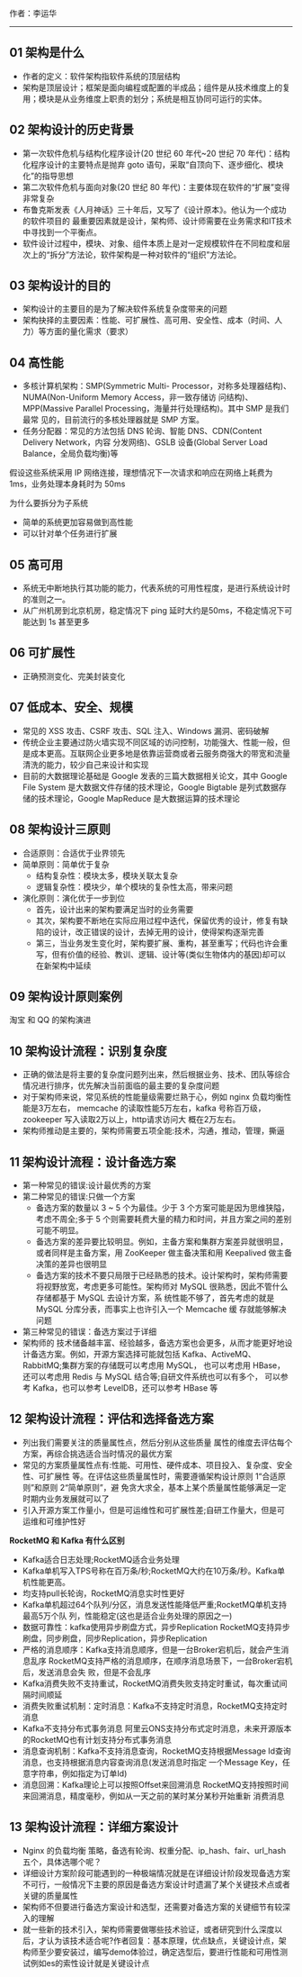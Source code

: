 作者：李运华

------
## 01 架构是什么
- 作者的定义：软件架构指软件系统的顶层结构
- 架构是顶层设计；框架是面向编程或配置的半成品；组件是从技术维度上的复用；模块是从业务维度上职责的划分；系统是相互协同可运行的实体。

## 02 架构设计的历史背景
- 第一次软件危机与结构化程序设计(20 世纪 60 年代~20 世纪 70 年代)：结构化程序设计的主要特点是抛弃 goto 语句，采取“自顶向下、逐步细化、模块化”的指导思想
- 第二次软件危机与面向对象(20 世纪 80 年代)：主要体现在软件的“扩展”变得非常复杂
- 布鲁克斯发表《人月神话》三十年后，又写了《设计原本》。他认为一个成功的软件项目的 最重要因素就是设计，架构师、设计师需要在业务需求和IT技术中寻找到一个平衡点。 
- 软件设计过程中，模块、对象、组件本质上是对一定规模软件在不同粒度和层次上的“拆分”方法论，软件架构是一种对软件的“组织”方法论。

## 03 架构设计的目的
- 架构设计的主要目的是为了解决软件系统复杂度带来的问题
- 架构抉择的主要因素：性能、可扩展性、高可用、安全性、成本（时间、人力）等方面的量化需求（要求）

## 04 高性能
- 多核计算机架构：SMP(Symmetric Multi- Processor，对称多处理器结构)、NUMA(Non-Uniform Memory Access，非一致存储访 问结构)、MPP(Massive Parallel Processing，海量并行处理结构)。其中 SMP 是我们最常 见的，目前流行的多核处理器就是 SMP 方案。
- 任务分配器：常见的方法包括 DNS 轮询、智能 DNS、CDN(Content Delivery Network，内容 分发网络)、GSLB 设备(Global Server Load Balance，全局负载均衡)等

假设这些系统采用 IP 网络连接，理想情况下一次请求和响应在网络上耗费为 1ms，业务处理本身耗时为 50ms

为什么要拆分为子系统
- 简单的系统更加容易做到高性能
- 可以针对单个任务进行扩展

## 05 高可用
- 系统无中断地执行其功能的能力，代表系统的可用性程度，是进行系统设计时的准则之一。
- 从广州机房到北京机房，稳定情况下 ping 延时大约是50ms，不稳定情况下可能达到 1s 甚至更多

## 06 可扩展性
- 正确预测变化、完美封装变化

## 07 低成本、安全、规模
- 常见的 XSS 攻击、CSRF 攻击、SQL 注入、Windows 漏洞、密码破解
- 传统企业主要通过防火墙实现不同区域的访问控制，功能强大、性能一般，但是成本更高。互联网企业更多地是依靠运营商或者云服务商强大的带宽和流量清洗的能力，较少自己来设计和实现
- 目前的大数据理论基础是 Google 发表的三篇大数据相关论文，其中 Google File System 是大数据文件存储的技术理论，Google Bigtable 是列式数据存储的技术理论，Google MapReduce 是大数据运算的技术理论

## 08 架构设计三原则
- 合适原则：合适优于业界领先
- 简单原则：简单优于复杂
  - 结构复杂性：模块太多，模块关联太复杂
  - 逻辑复杂性：模块少，单个模块的复杂性太高，带来问题
- 演化原则：演化优于一步到位
  - 首先，设计出来的架构要满足当时的业务需要
  - 其次，架构要不断地在实际应用过程中迭代，保留优秀的设计，修复有缺陷的设计，改正错误的设计，去掉无用的设计，使得架构逐渐完善
  - 第三，当业务发生变化时，架构要扩展、重构，甚至重写；代码也许会重写，但有价值的经验、教训、逻辑、设计等(类似生物体内的基因)却可以在新架构中延续

## 09 架构设计原则案例
淘宝 和 QQ 的架构演进

## 10 架构设计流程：识别复杂度
- 正确的做法是将主要的复杂度问题列出来，然后根据业务、技术、团队等综合情况进行排序，优先解决当前面临的最主要的复杂度问题
- 对于架构师来说，常见系统的性能量级需要烂熟于心，例如 nginx 负载均衡性能是3万左右， memcache 的读取性能5万左右，kafka 号称百万级，zookeeper 写入读取2万以上，http请求访问大 概在2万左右。
- 架构师推动是主要的，架构师需要五项全能:技术，沟通，推动，管理，撕逼

## 11 架构设计流程：设计备选方案
- 第一种常见的错误:设计最优秀的方案
- 第二种常见的错误:只做一个方案
  - 备选方案的数量以 3 ~ 5 个为最佳。少于 3 个方案可能是因为思维狭隘，考虑不周全;多于 5 个则需要耗费大量的精力和时间，并且方案之间的差别可能不明显。
  - 备选方案的差异要比较明显。例如，主备方案和集群方案差异就很明显，或者同样是主备方案，用 ZooKeeper 做主备决策和用 Keepalived 做主备决策的差异也很明显
  - 备选方案的技术不要只局限于已经熟悉的技术。设计架构时，架构师需要将视野放宽，考虑更多可能性。架构师对 MySQL 很熟悉，因此不管什么存储都基于 MySQL 去设计方案，系 统性能不够了，首先考虑的就是 MySQL 分库分表，而事实上也许引入一个 Memcache 缓 存就能够解决问题
- 第三种常见的错误：备选方案过于详细
- 架构师的 技术储备越丰富、经验越多，备选方案也会更多，从而才能更好地设计备选方案。例如，开源方案选择可能就包括 Kafka、ActiveMQ、RabbitMQ;集群方案的存储既可以考虑用 MySQL， 也可以考虑用 HBase，还可以考虑用 Redis 与 MySQL 结合等;自研文件系统也可以有多个， 可以参考 Kafka，也可以参考 LevelDB，还可以参考 HBase 等

## 12 架构设计流程：评估和选择备选方案
- 列出我们需要关注的质量属性点，然后分别从这些质量 属性的维度去评估每个方案，再综合挑选适合当时情况的最优方案
- 常见的方案质量属性点有:性能、可用性、硬件成本、项目投入、复杂度、安全性、可扩展性 等。在评估这些质量属性时，需要遵循架构设计原则 1“合适原则”和原则 2“简单原则”，避 免贪大求全，基本上某个质量属性能够满足一定时期内业务发展就可以了
- 引入开源方案工作量小，但是可运维性和可扩展性差;自研工作量大，但是可运维和可维护性好

**RocketMQ 和 Kafka 有什么区别**
- Kafka适合日志处理;RocketMQ适合业务处理
- Kafka单机写入TPS号称在百万条/秒;RocketMQ大约在10万条/秒。Kafka单机性能更高。
- 均支持pull长轮询，RocketMQ消息实时性更好
- Kafka单机超过64个队列/分区，消息发送性能降低严重;RocketMQ单机支持最高5万个队 列，性能稳定(这也是适合业务处理的原因之一)
- 数据可靠性：kafka使用异步刷盘方式，异步Replication RocketMQ支持异步刷盘，同步刷盘，同步Replication，异步Replication
- 严格的消息顺序：Kafka支持消息顺序，但是一台Broker宕机后，就会产生消息乱序 RocketMQ支持严格的消息顺序，在顺序消息场景下，一台Broker宕机后，发送消息会失 败，但是不会乱序
- Kafka消费失败不支持重试，RocketMQ消费失败支持定时重试，每次重试间隔时间顺延
- 消费失败重试机制：定时消息：Kafka不支持定时消息，RocketMQ支持定时消息
- Kafka不支持分布式事务消息 阿里云ONS支持分布式定时消息，未来开源版本的RocketMQ也有计划支持分布式事务消息
- 消息查询机制：Kafka不支持消息查询，RocketMQ支持根据Message Id查询消息，也支持根据消息内容查询消息(发送消息时指定 一个Message Key，任意字符串，例如指定为订单Id)
- 消息回溯：Kafka理论上可以按照Offset来回溯消息 RocketMQ支持按照时间来回溯消息，精度毫秒，例如从一天之前的某时某分某秒开始重新 消费消息

## 13 架构设计流程：详细方案设计
- Nginx 的负载均衡 策略，备选有轮询、权重分配、ip_hash、fair、url_hash 五个，具体选哪个呢？
- 详细设计方案阶段可能遇到的一种极端情况就是在详细设计阶段发现备选方案不可行，一般情况下主要的原因是备选方案设计时遗漏了某个关键技术点或者关键的质量属性
- 架构师不但要进行备选方案设计和选型，还需要对备选方案的关键细节有较深入的理解
- 就一些新的技术引入，架构师需要做哪些技术验证，或者研究到什么深度以后，才认为该技术适合呢?作者回复：基本原理，优点缺点，关键设计点，架构师至少要安装过，编写demo体验过，确定选型后，要进行性能和可用性测试例如es的索性设计就是关键设计点
